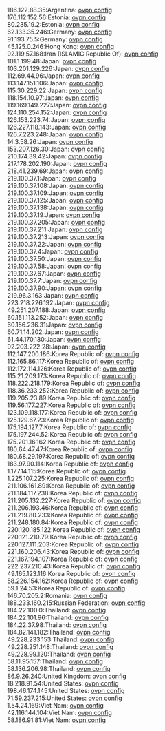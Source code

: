186.122.88.35:Argentina: [ovpn config](vpn/186_122_88_35.ovpn)  
176.112.152.56:Estonia: [ovpn config](vpn/176_112_152_56.ovpn)  
80.235.19.2:Estonia: [ovpn config](vpn/80_235_19_2.ovpn)  
62.133.35.246:Germany: [ovpn config](vpn/62_133_35_246.ovpn)  
91.193.75.5:Germany: [ovpn config](vpn/91_193_75_5.ovpn)  
45.125.0.246:Hong Kong: [ovpn config](vpn/45_125_0_246.ovpn)  
92.119.57.168:Iran (ISLAMIC Republic Of): [ovpn config](vpn/92_119_57_168.ovpn)  
101.1.199.48:Japan: [ovpn config](vpn/101_1_199_48.ovpn)  
103.201.129.226:Japan: [ovpn config](vpn/103_201_129_226.ovpn)  
112.69.44.96:Japan: [ovpn config](vpn/112_69_44_96.ovpn)  
113.147.151.106:Japan: [ovpn config](vpn/113_147_151_106.ovpn)  
115.30.229.22:Japan: [ovpn config](vpn/115_30_229_22.ovpn)  
118.154.10.97:Japan: [ovpn config](vpn/118_154_10_97.ovpn)  
119.169.149.227:Japan: [ovpn config](vpn/119_169_149_227.ovpn)  
124.110.254.152:Japan: [ovpn config](vpn/124_110_254_152.ovpn)  
126.153.223.74:Japan: [ovpn config](vpn/126_153_223_74.ovpn)  
126.227.118.143:Japan: [ovpn config](vpn/126_227_118_143.ovpn)  
126.7.223.248:Japan: [ovpn config](vpn/126_7_223_248.ovpn)  
14.3.58.26:Japan: [ovpn config](vpn/14_3_58_26.ovpn)  
153.207.126.30:Japan: [ovpn config](vpn/153_207_126_30.ovpn)  
210.174.39.42:Japan: [ovpn config](vpn/210_174_39_42.ovpn)  
217.178.202.190:Japan: [ovpn config](vpn/217_178_202_190.ovpn)  
218.41.239.69:Japan: [ovpn config](vpn/218_41_239_69.ovpn)  
219.100.37.1:Japan: [ovpn config](vpn/219_100_37_1.ovpn)  
219.100.37.108:Japan: [ovpn config](vpn/219_100_37_108.ovpn)  
219.100.37.109:Japan: [ovpn config](vpn/219_100_37_109.ovpn)  
219.100.37.125:Japan: [ovpn config](vpn/219_100_37_125.ovpn)  
219.100.37.138:Japan: [ovpn config](vpn/219_100_37_138.ovpn)  
219.100.37.19:Japan: [ovpn config](vpn/219_100_37_19.ovpn)  
219.100.37.205:Japan: [ovpn config](vpn/219_100_37_205.ovpn)  
219.100.37.211:Japan: [ovpn config](vpn/219_100_37_211.ovpn)  
219.100.37.213:Japan: [ovpn config](vpn/219_100_37_213.ovpn)  
219.100.37.22:Japan: [ovpn config](vpn/219_100_37_22.ovpn)  
219.100.37.4:Japan: [ovpn config](vpn/219_100_37_4.ovpn)  
219.100.37.50:Japan: [ovpn config](vpn/219_100_37_50.ovpn)  
219.100.37.58:Japan: [ovpn config](vpn/219_100_37_58.ovpn)  
219.100.37.67:Japan: [ovpn config](vpn/219_100_37_67.ovpn)  
219.100.37.7:Japan: [ovpn config](vpn/219_100_37_7.ovpn)  
219.100.37.90:Japan: [ovpn config](vpn/219_100_37_90.ovpn)  
219.96.3.163:Japan: [ovpn config](vpn/219_96_3_163.ovpn)  
223.218.226.192:Japan: [ovpn config](vpn/223_218_226_192.ovpn)  
49.251.207.188:Japan: [ovpn config](vpn/49_251_207_188.ovpn)  
60.151.113.252:Japan: [ovpn config](vpn/60_151_113_252.ovpn)  
60.156.236.31:Japan: [ovpn config](vpn/60_156_236_31.ovpn)  
60.71.14.202:Japan: [ovpn config](vpn/60_71_14_202.ovpn)  
61.44.170.130:Japan: [ovpn config](vpn/61_44_170_130.ovpn)  
92.203.222.28:Japan: [ovpn config](vpn/92_203_222_28.ovpn)  
112.147.200.186:Korea Republic of: [ovpn config](vpn/112_147_200_186.ovpn)  
112.165.86.117:Korea Republic of: [ovpn config](vpn/112_165_86_117.ovpn)  
112.172.114.126:Korea Republic of: [ovpn config](vpn/112_172_114_126.ovpn)  
115.21.209.173:Korea Republic of: [ovpn config](vpn/115_21_209_173.ovpn)  
118.222.218.179:Korea Republic of: [ovpn config](vpn/118_222_218_179.ovpn)  
118.36.233.252:Korea Republic of: [ovpn config](vpn/118_36_233_252.ovpn)  
119.205.23.89:Korea Republic of: [ovpn config](vpn/119_205_23_89.ovpn)  
119.56.177.227:Korea Republic of: [ovpn config](vpn/119_56_177_227.ovpn)  
123.109.118.177:Korea Republic of: [ovpn config](vpn/123_109_118_177.ovpn)  
125.129.67.23:Korea Republic of: [ovpn config](vpn/125_129_67_23.ovpn)  
175.194.127.7:Korea Republic of: [ovpn config](vpn/175_194_127_7.ovpn)  
175.197.244.52:Korea Republic of: [ovpn config](vpn/175_197_244_52.ovpn)  
175.201.16.162:Korea Republic of: [ovpn config](vpn/175_201_16_162.ovpn)  
180.64.47.47:Korea Republic of: [ovpn config](vpn/180_64_47_47.ovpn)  
180.68.29.197:Korea Republic of: [ovpn config](vpn/180_68_29_197.ovpn)  
183.97.90.114:Korea Republic of: [ovpn config](vpn/183_97_90_114.ovpn)  
1.177.14.115:Korea Republic of: [ovpn config](vpn/1_177_14_115.ovpn)  
1.225.107.225:Korea Republic of: [ovpn config](vpn/1_225_107_225.ovpn)  
211.106.161.89:Korea Republic of: [ovpn config](vpn/211_106_161_89.ovpn)  
211.184.117.238:Korea Republic of: [ovpn config](vpn/211_184_117_238.ovpn)  
211.205.132.227:Korea Republic of: [ovpn config](vpn/211_205_132_227.ovpn)  
211.206.193.46:Korea Republic of: [ovpn config](vpn/211_206_193_46.ovpn)  
211.219.80.233:Korea Republic of: [ovpn config](vpn/211_219_80_233.ovpn)  
211.248.180.84:Korea Republic of: [ovpn config](vpn/211_248_180_84.ovpn)  
220.120.185.122:Korea Republic of: [ovpn config](vpn/220_120_185_122.ovpn)  
220.121.210.79:Korea Republic of: [ovpn config](vpn/220_121_210_79.ovpn)  
220.127.111.203:Korea Republic of: [ovpn config](vpn/220_127_111_203.ovpn)  
221.160.206.43:Korea Republic of: [ovpn config](vpn/221_160_206_43.ovpn)  
221.167.194.107:Korea Republic of: [ovpn config](vpn/221_167_194_107.ovpn)  
222.237.210.43:Korea Republic of: [ovpn config](vpn/222_237_210_43.ovpn)  
49.165.123.116:Korea Republic of: [ovpn config](vpn/49_165_123_116.ovpn)  
58.226.154.162:Korea Republic of: [ovpn config](vpn/58_226_154_162.ovpn)  
59.1.24.53:Korea Republic of: [ovpn config](vpn/59_1_24_53.ovpn)  
146.70.205.2:Romania: [ovpn config](vpn/146_70_205_2.ovpn)  
188.233.160.215:Russian Federation: [ovpn config](vpn/188_233_160_215.ovpn)  
184.22.100.0:Thailand: [ovpn config](vpn/184_22_100_0.ovpn)  
184.22.101.96:Thailand: [ovpn config](vpn/184_22_101_96.ovpn)  
184.22.37.98:Thailand: [ovpn config](vpn/184_22_37_98.ovpn)  
184.82.141.182:Thailand: [ovpn config](vpn/184_82_141_182.ovpn)  
49.228.233.153:Thailand: [ovpn config](vpn/49_228_233_153.ovpn)  
49.228.251.148:Thailand: [ovpn config](vpn/49_228_251_148.ovpn)  
49.228.99.120:Thailand: [ovpn config](vpn/49_228_99_120.ovpn)  
58.11.95.157:Thailand: [ovpn config](vpn/58_11_95_157.ovpn)  
58.136.206.98:Thailand: [ovpn config](vpn/58_136_206_98.ovpn)  
86.9.26.240:United Kingdom: [ovpn config](vpn/86_9_26_240.ovpn)  
18.218.91.54:United States: [ovpn config](vpn/18_218_91_54.ovpn)  
198.46.174.145:United States: [ovpn config](vpn/198_46_174_145.ovpn)  
71.59.237.215:United States: [ovpn config](vpn/71_59_237_215.ovpn)  
1.54.24.169:Viet Nam: [ovpn config](vpn/1_54_24_169.ovpn)  
42.116.144.104:Viet Nam: [ovpn config](vpn/42_116_144_104.ovpn)  
58.186.91.81:Viet Nam: [ovpn config](vpn/58_186_91_81.ovpn)  
